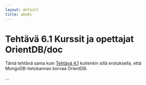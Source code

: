 ```yaml
---
layout: default
title: w6e01
---
```


# Tehtävä 6.1 Kurssit ja opettajat OrientDB/doc


Tämä tehtävä sama kuin  [Tehtävä 4.1](https://moodle2.tut.fi/mod/resource/view.php?id=264674) kuitenkin sillä erotuksella, että MongoDB-tietokannan korvaa OrientDB.

...
